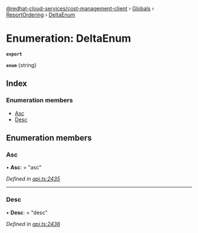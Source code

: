 [@redhat-cloud-services/cost-management-client](../README.md) › [Globals](../globals.md) › [ReportOrdering](../modules/reportordering.md) › [DeltaEnum](reportordering.deltaenum.md)

# Enumeration: DeltaEnum

**`export`** 

**`enum`** {string}

## Index

### Enumeration members

* [Asc](reportordering.deltaenum.md#asc)
* [Desc](reportordering.deltaenum.md#desc)

## Enumeration members

###  Asc

• **Asc**: = "asc"

*Defined in [api.ts:2435](https://github.com/RedHatInsights/javascript-clients/blob/master/packages/cost-management/api.ts#L2435)*

___

###  Desc

• **Desc**: = "desc"

*Defined in [api.ts:2436](https://github.com/RedHatInsights/javascript-clients/blob/master/packages/cost-management/api.ts#L2436)*

